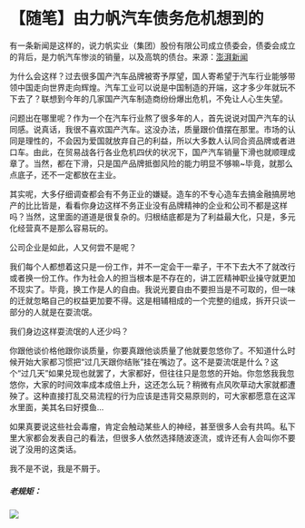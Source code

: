 # 【随笔】由力帆汽车债务危机想到的


有一条新闻是这样的，说力帆实业（集团）股份有限公司成立债委会，债委会成立的背后，是力帆汽车惨淡的销量，以及高筑的债台。来源：[澎湃新闻](https://www.thepaper.cn/newsDetail_forward_4733636)

为什么会这样？过去很多国产汽车品牌被寄予厚望，国人寄希望于汽车行业能够带领中国走向世界走向辉煌。汽车工业可以说是中国制造的开端，这才多少年就玩不下去了？联想到今年的几家国产汽车制造商纷纷爆出危机，不免让人心生失望。

问题出在哪里呢？作为一个在汽车行业熬了很多年的人，首先说说对国产汽车的认同感。说真话，我很不喜欢国产汽车。这没办法，质量跟价值摆在那里。市场的认同是理性的，不会因为爱国就放弃自己的利益，所以大多数人认同合资品牌或者进口车。由此，在贸易战各行各业危机四伏的状况下，国产汽车销量下滑也就顺理成章了。当然，都在下滑，只是国产品牌抵御风险的能力明显不够嘛~毕竟，就那么点底子，还不一定都放在主业。

其实呢，大多仔细调查都会有不务正业的嫌疑。造车的不专心造车去搞金融搞房地产的比比皆是，看看你身边这样不务正业没有品牌精神的企业和公司不都是这样吗？当然，这里面的道道是很复杂的。归根结底都是为了利益最大化，只是，多元化经营真不是那么容易玩的。

公司企业是如此，人又何尝不是呢？

我们每个人都想着这只是一份工作，并不一定会干一辈子，干不下去大不了就改行或者换一份工作。作为社会人的担当根本是不存在的，讲工匠精神职业操守就更加不现实了。毕竟，换工作是人的自由。我说光要自由不要担当是不可取的，但一味的迁就忽略自己的权益更加要不得。这是相辅相成的一个完整的组成，拆开只谈一部分的人就是在耍流氓。

我们身边这样耍流氓的人还少吗？

你跟他谈价格他跟你谈质量，你要真跟他谈质量了他就要忽悠你了。不知道什么时候开始大家都习惯把“过几天跟你结账”挂在嘴边了。这不是耍流氓是什么？这个“过几天”如果兑现也就罢了，大家都好，但往往只是忽悠的开始。你忽悠我我忽悠你，大家的时间效率成本成倍上升，这还怎么玩？稍微有点风吹草动大家就都遭殃了。这种直接打乱交易流程的行为应该是违背交易原则的，可大家都愿意在这浑水里面，美其名曰好摸鱼...

如果真要说这些社会毒瘤，肯定会触动某些人的神经，甚至很多人会有共鸣。私下里大家都会发表自己的看法，但很多人依然选择随波逐流，或许还有人会叫你不要说了没用的这类话。

我不是不说，我是不屑于。

##### 老规矩：

![](https://img.1078503.org/imgs/2019/10/78e7f831b46f9009.jpg)
